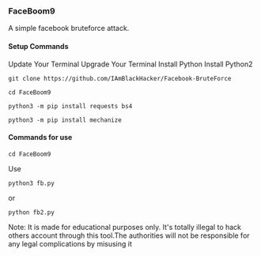 ### FaceBoom9
A simple facebook bruteforce attack.

#### Setup Commands
Update Your Terminal
Upgrade Your Terminal
Install Python
Install Python2
```
git clone https://github.com/IAmBlackHacker/Facebook-BruteForce
```
```
cd FaceBoom9
```
```
python3 -m pip install requests bs4
```
```
python3 -m pip install mechanize
```


#### Commands for use
```
cd FaceBoom9
```

Use
```
python3 fb.py
```

or
```
python fb2.py
```


Note: It is made for educational purposes only. It's totally illegal to hack others account through this tool.The authorities will not be responsible for any legal complications by misusing it 
